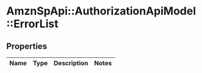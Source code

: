 # AmznSpApi::AuthorizationApiModel::ErrorList

## Properties
Name | Type | Description | Notes
------------ | ------------- | ------------- | -------------

